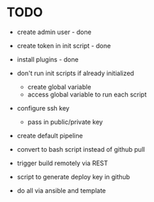 # TODO

- create admin user - done
- create token in init script - done
- install plugins - done
- don't run init scripts if already initialized
  - create global variable
  - access global variable to run each script
- configure ssh key
  - pass in public/private key
- create default pipeline
- convert to bash script instead of github pull
- trigger build remotely via REST
- script to generate deploy key in github

- do all via ansible and template
